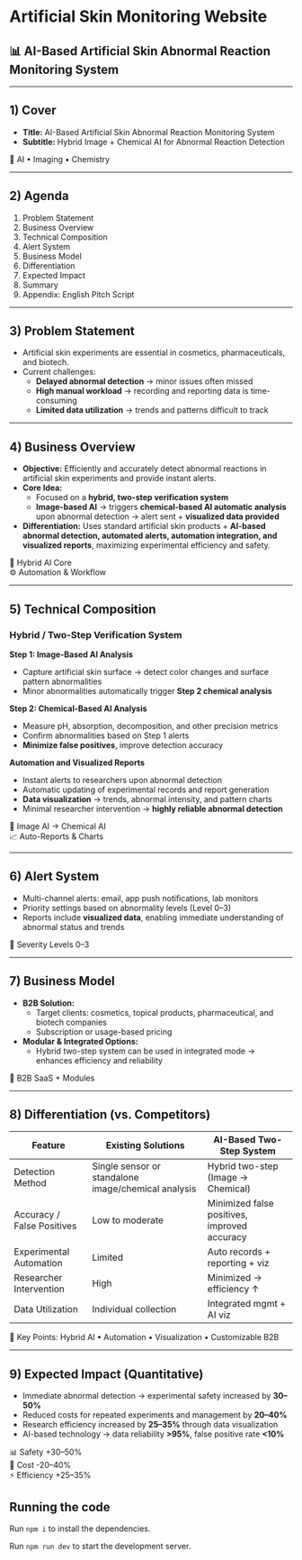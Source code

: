 # Artificial Skin Monitoring Website

## 📊 AI-Based Artificial Skin Abnormal Reaction Monitoring System

---

## 1) Cover

- **Title:** AI-Based Artificial Skin Abnormal Reaction Monitoring System
- **Subtitle:** Hybrid Image + Chemical AI for Abnormal Reaction Detection

<aside>
🧬 AI • Imaging • Chemistry
</aside>

---

## 2) Agenda

1. Problem Statement
2. Business Overview
3. Technical Composition
4. Alert System
5. Business Model
6. Differentiation
7. Expected Impact
8. Summary
9. Appendix: English Pitch Script

---

## 3) Problem Statement

- Artificial skin experiments are essential in cosmetics, pharmaceuticals, and biotech.
- Current challenges:
  - **Delayed abnormal detection** → minor issues often missed
  - **High manual workload** → recording and reporting data is time-consuming
  - **Limited data utilization** → trends and patterns difficult to track

---

## 4) Business Overview

- **Objective:** Efficiently and accurately detect abnormal reactions in artificial skin experiments and provide instant alerts.
- **Core Idea:**
  - Focused on a **hybrid, two-step verification system**
  - **Image-based AI** → triggers **chemical-based AI automatic analysis** upon abnormal detection → alert sent + **visualized data provided**
- **Differentiation:** Uses standard artificial skin products + **AI-based abnormal detection, automated alerts, automation integration, and visualized reports**, maximizing experimental efficiency and safety.

<aside>
🧠 Hybrid AI Core
</aside>

<aside>
⚙️ Automation & Workflow
</aside>

---

## 5) Technical Composition

### Hybrid / Two-Step Verification System

**Step 1: Image-Based AI Analysis**

- Capture artificial skin surface → detect color changes and surface pattern abnormalities
- Minor abnormalities automatically trigger **Step 2 chemical analysis**

**Step 2: Chemical-Based AI Analysis**

- Measure pH, absorption, decomposition, and other precision metrics
- Confirm abnormalities based on Step 1 alerts
- **Minimize false positives**, improve detection accuracy

**Automation and Visualized Reports**

- Instant alerts to researchers upon abnormal detection
- Automatic updating of experimental records and report generation
- **Data visualization** → trends, abnormal intensity, and pattern charts
- Minimal researcher intervention → **highly reliable abnormal detection**

<aside>
🧪 Image AI → Chemical AI
</aside>

<aside>
📈 Auto-Reports & Charts
</aside>

---

## 6) Alert System

- Multi-channel alerts: email, app push notifications, lab monitors
- Priority settings based on abnormality levels (Level 0–3)
- Reports include **visualized data**, enabling immediate understanding of abnormal status and trends

<aside>
🚨 Severity Levels 0–3
</aside>

---

## 7) Business Model

- **B2B Solution:**
  - Target clients: cosmetics, topical products, pharmaceutical, and biotech companies
  - Subscription or usage-based pricing
- **Modular & Integrated Options:**
  - Hybrid two-step system can be used in integrated mode → enhances efficiency and reliability

<aside>
💼 B2B SaaS + Modules
</aside>

---

## 8) Differentiation (vs. Competitors)

| Feature                    | Existing Solutions                                  | AI-Based Two-Step System                     |
| -------------------------- | --------------------------------------------------- | -------------------------------------------- |
| Detection Method           | Single sensor or standalone image/chemical analysis | Hybrid two-step (Image → Chemical)           |
| Accuracy / False Positives | Low to moderate                                     | Minimized false positives, improved accuracy |
| Experimental Automation    | Limited                                             | Auto records + reporting + viz               |
| Researcher Intervention    | High                                                | Minimized → efficiency ↑                     |
| Data Utilization           | Individual collection                               | Integrated mgmt + AI viz                     |

<aside>
🏁 Key Points: Hybrid AI • Automation • Visualization • Customizable B2B
</aside>

---

## 9) Expected Impact (Quantitative)

- Immediate abnormal detection → experimental safety increased by **30–50%**
- Reduced costs for repeated experiments and management by **20–40%**
- Research efficiency increased by **25–35%** through data visualization
- AI-based technology → data reliability **>95%**, false positive rate **<10%**

<aside>
📊 Safety +30–50%
</aside>

<aside>
💸 Cost -20–40%
</aside>

<aside>
⚡ Efficiency +25–35% 
</aside>

## Running the code

Run `npm i` to install the dependencies.

Run `npm run dev` to start the development server.
